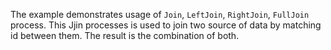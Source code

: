 The example demonstrates usage of `Join`, `LeftJoin`, `RightJoin`, `FullJoin` process. This Jjin processes is used to join two source of data by matching id between them. The result is the combination of both.
